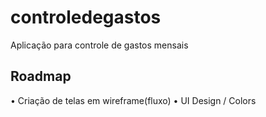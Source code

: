 # controledegastos
Aplicação para controle de gastos mensais

## Roadmap
• Criação de telas em wireframe(fluxo)
• UI Design / Colors
